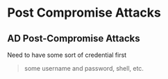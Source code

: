 # Post Compromise Attacks

## AD Post-Compromise Attacks
Need to have some sort of credential first
> some username and password, shell, etc.
